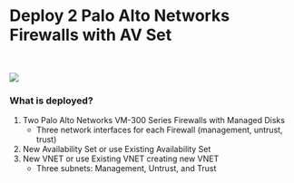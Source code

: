 # Deploy 2 Palo Alto Networks Firewalls with AV Set

</br>


[<img src="http://azuredeploy.net/deploybutton.png"/>](https://portal.azure.com/#create/Microsoft.Template/uri/https%3A%2F%2Fraw.githubusercontent.com%2Fmattmclimans%2FPaloAltoNetworks%2Fmaster%2Fazure%2Ftwo-firewalls-no-lb-with-avset%2F%2Farm%2FazureDeploy.json)

### What is deployed?
1.  Two Palo Alto Networks VM-300 Series Firewalls with Managed Disks
      - Three network interfaces for each Firewall (management, untrust, trust) 
2.  New Availability Set or use Existing Availability Set
3.  New VNET or use Existing VNET creating new VNET
      - Three subnets: Management, Untrust, and Trust
